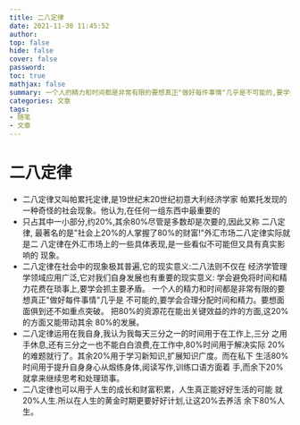 ```yaml
---
title: 二八定律
date: 2021-11-30 11:45:52
author:
top: false
hide: false
cover: false
password:
toc: true
mathjax: false
summary: 一个人的精力和时间都是非常有限的要想真正"做好每件事情"几乎是不可能的,要学会合理分配时间和精力。
categories: 文章
tags:
- 随笔
- 文章
---
```

# 二八定律

* 二八定律又叫帕累托定律,是19世纪末20世纪初意大利经济学家
帕累托发现的一种奇怪的社会现象。他认为,在任何一组东西中最重要的
* 只占其中一小部分,约20%,其余80%尽管是多数却是次要的,因此又称 二八定律,
最著名的是"社会上20%的人掌握了80%的财富!"外汇市场二八定律实际就是二
八定律在外汇市场上的一些具体表现,是一些看似不可能但又具有真实影响的
现象。
* 二八定律在社会中的现象极其普遍,它的现实意义:二八法则不仅在
经济学管理学领域应用广泛,它对我们自身发展也有重要的现实意义:
学会避免将时间和精力花费在琐事上,要学会抓主要矛盾。
一个人的精力和时间都是非常有限的要想真正"做好每件事情"几乎是
不可能的,要学会合理分配时间和精力。要想面面俱到还不如重点突破。
把80%的资源花在能出关键效益的炸的方面,这20%的方面又能带动其余
80%的发展。
* 二八定律运用在我自身,我认为我每天三分之一的时间用于在工作上,三分
之用手休息,还有三分之一也不能白白浪费,在工作中,80%时间用于解决实际
20%的难题就行了。其余20%用于学习新知识,扩展知识广度。而在私下
生活80%时间用于提升自身身心从煅练身体,阅读写作,训练口语方面着
手,而余下20%就拿来继续思考和处理琐事。
* 二八定律也可以用于人生的成长和财富积累，人生真正能好好生活的可能
就20%人生.所以在人生的黄金时期更要好好计划,让这20%去养活
余下80%人生。